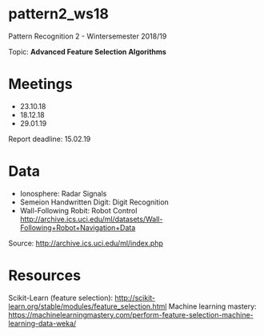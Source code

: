 # pattern2_ws18
Pattern Recognition 2 - Wintersemester 2018/19

Topic: <b>Advanced Feature Selection Algorithms</b>

# Meetings
- 23.10.18
- 18.12.18
- 29.01.19

Report deadline: 15.02.19

# Data
- Ionosphere: Radar Signals
- Semeion Handwritten Digit: Digit Recognition
- Wall-Following Robit: Robot Control http://archive.ics.uci.edu/ml/datasets/Wall-Following+Robot+Navigation+Data

Source: http://archive.ics.uci.edu/ml/index.php

# Resources
Scikit-Learn (feature selection): http://scikit-learn.org/stable/modules/feature_selection.html
Machine learning mastery: https://machinelearningmastery.com/perform-feature-selection-machine-learning-data-weka/
